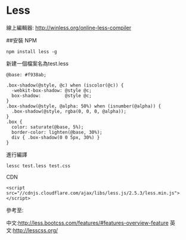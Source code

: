 # Less

線上編輯器:
http://winless.org/online-less-compiler


##安裝
NPM
```
npm install less -g
```
新建一個檔案名為test.less
```
@base: #f938ab;

.box-shadow(@style, @c) when (iscolor(@c)) {
  -webkit-box-shadow: @style @c;
  box-shadow:         @style @c;
}
.box-shadow(@style, @alpha: 50%) when (isnumber(@alpha)) {
  .box-shadow(@style, rgba(0, 0, 0, @alpha));
}
.box {
  color: saturate(@base, 5%);
  border-color: lighten(@base, 30%);
  div { .box-shadow(0 0 5px, 30%) }
}
```
進行編譯
```
lessc test.less test.css
```

CDN
```
<script src="//cdnjs.cloudflare.com/ajax/libs/less.js/2.5.3/less.min.js"></script>
```


參考至:

中文:http://less.bootcss.com/features/#features-overview-feature
英文:http://lesscss.org/
